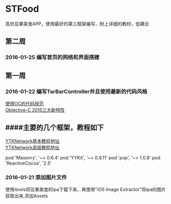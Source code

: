 # STFood
高仿豆果美食APP，使用最好的第三框架编写，附上详细的教材，低耦合

## 第二周

### 2016-01-25 编写首页的网络和界面搭建

## 第一周

### 2016-01-22 编写TarBarController并且使用最新的代码风格
[使用OC的代码规范](http://www.cnblogs.com/shentian/p/5147376.html)<br />
[Objective-C 2015三大新特性](http://www.cocoachina.com/ios/20150617/12148.html)<br />

####主要的几个框架，教程如下
------------------------------------------------
[YTKNetwork基本教程地址](https://github.com/yuantiku/YTKNetwork/blob/master/BasicGuide.md)<br />
[YTKNetwork高级教程地址](https://github.com/yuantiku/YTKNetwork/blob/master/ProGuide.md)<br />

pod 'Masonry', '~> 0.6.4'
pod 'YYKit', '~> 0.9.11'
pod 'pop', '~> 1.0.8'
pod 'ReactiveCocoa', '2.5'

### 2016-01-21 添加图片文件
使用itools将豆果美食的ipa下载下来，再使用"iOS Image Extractor"将ipa的图片获取出来,添加Assets
